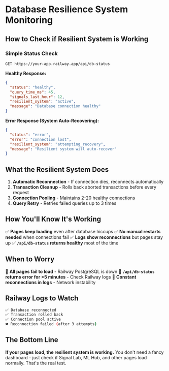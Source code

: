 # Database Resilience System Monitoring

## How to Check if Resilient System is Working

### Simple Status Check
```
GET https://your-app.railway.app/api/db-status
```

**Healthy Response:**
```json
{
  "status": "healthy",
  "query_time_ms": 45,
  "signals_last_hour": 12,
  "resilient_system": "active",
  "message": "Database connection healthy"
}
```

**Error Response (System Auto-Recovering):**
```json
{
  "status": "error",
  "error": "connection lost",
  "resilient_system": "attempting_recovery",
  "message": "Resilient system will auto-recover"
}
```

## What the Resilient System Does

1. **Automatic Reconnection** - If connection dies, reconnects automatically
2. **Transaction Cleanup** - Rolls back aborted transactions before every request
3. **Connection Pooling** - Maintains 2-20 healthy connections
4. **Query Retry** - Retries failed queries up to 3 times

## How You'll Know It's Working

✅ **Pages keep loading** even after database hiccups
✅ **No manual restarts needed** when connections fail
✅ **Logs show reconnections** but pages stay up
✅ **`/api/db-status` returns healthy** most of the time

## When to Worry

🔴 **All pages fail to load** - Railway PostgreSQL is down
🔴 **`/api/db-status` returns error for >5 minutes** - Check Railway logs
🔴 **Constant reconnections in logs** - Network instability

## Railway Logs to Watch

```bash
✅ Database reconnected
✅ Transaction rolled back
✅ Connection pool active
❌ Reconnection failed (after 3 attempts)
```

## The Bottom Line

**If your pages load, the resilient system is working.** You don't need a fancy dashboard - just check if Signal Lab, ML Hub, and other pages load normally. That's the real test.
